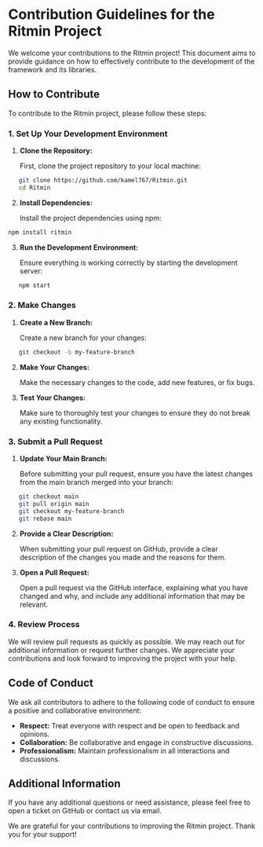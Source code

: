 # Contribution Guidelines for the Ritmin Project

We welcome your contributions to the Ritmin project! This document aims to provide guidance on how to effectively contribute to the development of the framework and its libraries.

## How to Contribute

To contribute to the Ritmin project, please follow these steps:

### 1. Set Up Your Development Environment

1. **Clone the Repository:**

   First, clone the project repository to your local machine:
   
```bash
   git clone https://github.com/kamel767/Ritmin.git
   cd Ritmin
```

2. **Install Dependencies:**

   Install the project dependencies using npm:

``` bash
npm install ritmin
```

3. **Run the Development Environment:**

   Ensure everything is working correctly by starting the development server:

```bash
   npm start
```

### 2. Make Changes

1. **Create a New Branch:**

   Create a new branch for your changes:

```bash
   git checkout -b my-feature-branch
```

2. **Make Your Changes:**

   Make the necessary changes to the code, add new features, or fix bugs.

3. **Test Your Changes:**

   Make sure to thoroughly test your changes to ensure they do not break any existing functionality.

### 3. Submit a Pull Request

1. **Update Your Main Branch:**

   Before submitting your pull request, ensure you have the latest changes from the main branch merged into your branch:

```bash
   git checkout main
   git pull origin main
   git checkout my-feature-branch
   git rebase main
```

2. **Provide a Clear Description:**

   When submitting your pull request on GitHub, provide a clear description of the changes you made and the reasons for them.

3. **Open a Pull Request:**

   Open a pull request via the GitHub interface, explaining what you have changed and why, and include any additional information that may be relevant.

### 4. Review Process

We will review pull requests as quickly as possible. We may reach out for additional information or request further changes. We appreciate your contributions and look forward to improving the project with your help.

## Code of Conduct

We ask all contributors to adhere to the following code of conduct to ensure a positive and collaborative environment:

- **Respect:** Treat everyone with respect and be open to feedback and opinions.
- **Collaboration:** Be collaborative and engage in constructive discussions.
- **Professionalism:** Maintain professionalism in all interactions and discussions.

## Additional Information

If you have any additional questions or need assistance, please feel free to open a ticket on GitHub or contact us via email.

We are grateful for your contributions to improving the Ritmin project. Thank you for your support!
